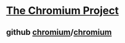 # [The Chromium Project](https://github.com/chromium)

## github [chromium](https://github.com/chromium)/**[chromium](https://github.com/chromium/chromium)**



